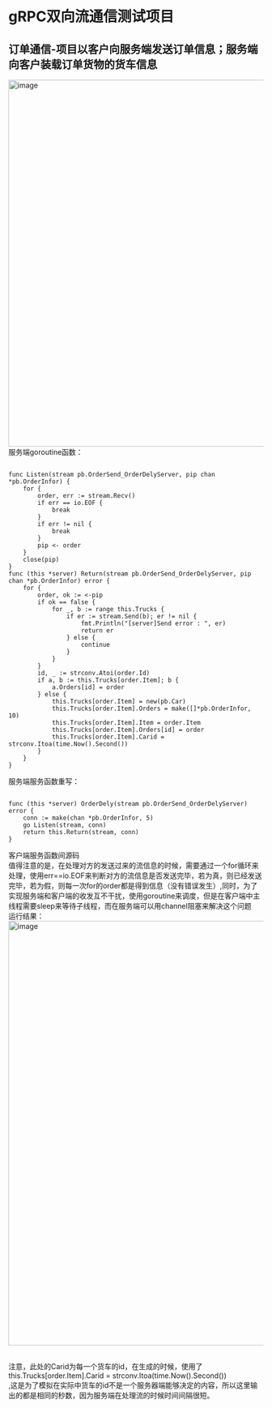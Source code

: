 # gRPC双向流通信测试项目
## 订单通信-项目以客户向服务端发送订单信息；服务端向客户装载订单货物的货车信息
<img width="724" alt="image" src="https://user-images.githubusercontent.com/96430610/198008231-7a47fc2c-77ee-4d3f-820b-a0b9ff6c7a5a.png">
服务端goroutine函数：<br>

```

func Listen(stream pb.OrderSend_OrderDelyServer, pip chan *pb.OrderInfor) {
	for {
		order, err := stream.Recv()
		if err == io.EOF {
			break
		}
		if err != nil {
			break
		}
		pip <- order
	}
	close(pip)
}
func (this *server) Return(stream pb.OrderSend_OrderDelyServer, pip chan *pb.OrderInfor) error {
	for {
		order, ok := <-pip
		if ok == false {
			for _, b := range this.Trucks {
				if er := stream.Send(b); er != nil {
					fmt.Println("[server]Send error : ", er)
					return er
				} else {
					continue
				}
			}
		}
		id, _ := strconv.Atoi(order.Id)
		if a, b := this.Trucks[order.Item]; b {
			a.Orders[id] = order
		} else {
			this.Trucks[order.Item] = new(pb.Car)
			this.Trucks[order.Item].Orders = make([]*pb.OrderInfor, 10)
			this.Trucks[order.Item].Item = order.Item
			this.Trucks[order.Item].Orders[id] = order
			this.Trucks[order.Item].Carid = strconv.Itoa(time.Now().Second())
		}
	}
}

```

服务端服务函数重写：

```

func (this *server) OrderDely(stream pb.OrderSend_OrderDelyServer) error {
	conn := make(chan *pb.OrderInfor, 5)
	go Listen(stream, conn)
	return this.Return(stream, conn)
}

```

客户端服务函数间源码<br>
值得注意的是，在处理对方的发送过来的流信息的时候，需要通过一个for循环来处理，使用err==io.EOF来判断对方的流信息是否发送完毕，若为真，则已经发送完毕，若为假，则每一次for的order都是得到信息（没有错误发生）,同时，为了实现服务端和客户端的收发互不干扰，使用goroutine来调度，但是在客户端中主线程需要sleep来等待子线程，而在服务端可以用channel阻塞来解决这个问题<br>
运行结果：<br>
<img width="838" alt="image" src="https://user-images.githubusercontent.com/96430610/198266513-ce5ae83c-0362-4076-9b11-4bf5d4164191.png">

<br>注意，此处的Carid为每一个货车的id，在生成的时候，使用了<br>this.Trucks[order.Item].Carid = strconv.Itoa(time.Now().Second())<br>,这是为了模拟在实际中货车的id不是一个服务器端能够决定的内容，所以这里输出的都是相同的秒数，因为服务端在处理流的时候时间间隔很短。<br>

